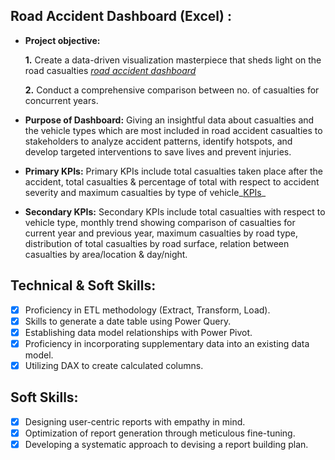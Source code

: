 ## Road Accident Dashboard (Excel) :


- **Project objective:** 

    **1.** Create a  data-driven visualization masterpiece that sheds light on the road casualties _[road accident dashboard](https://github.com/Ankit-KY/UK-Road-Accident-Dashboard-Excel-/blob/main/Dashboard.jpg)_ 

    **2.** Conduct a comprehensive comparison between no. of casualties for concurrent years. 

- **Purpose of Dashboard:** Giving an insightful data about casualties and the vehicle types which are most included in road accident casualties to stakeholders to analyze accident patterns, identify hotspots, and develop targeted interventions to save lives and prevent injuries.

- **Primary KPIs:**  Primary KPIs include total casualties taken place after the accident, total casualties & percentage of total with respect to accident severity and maximum casualties by type of vehicle_[KPIs](https://github.com/Ankit-KY/UK-Road-Accident-Dashboard-Excel-/blob/main/KPI%20Calculations.png)_

- **Secondary KPIs:** Secondary KPIs include total casualties with respect to vehicle type, monthly trend showing comparison of casualties for current year and previous year, maximum casualties by road type, distribution of total casualties by road surface, relation between casualties by area/location & day/night.

## Technical & Soft Skills:
- [x]	Proficiency in ETL methodology (Extract, Transform, Load).
- [x]	Skills to generate a date table using Power Query.
- [x]	Establishing data model relationships with Power Pivot.
- [x]	Proficiency in incorporating supplementary data into an existing data model.
- [x]	Utilizing DAX to create calculated columns.

## Soft Skills:
- [x]	Designing user-centric reports with empathy in mind.
- [x]	Optimization of report generation through meticulous fine-tuning.
- [x]	Developing a systematic approach to devising a report building plan.
